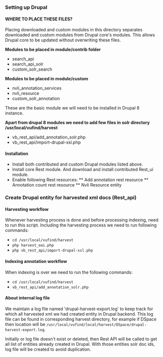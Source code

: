 ### Setting up Drupal
#### WHERE TO PLACE THESE FILES?
Placing downloaded and custom modules in this directory separates downloaded and
custom modules from Drupal core's modules. This allows Drupal core to be updated
without overwriting these files.

**Modules to be placed in module/contrib folder**
* search_api
* search_api_solr
* custom_solr_search

**Modules to be placed in module/custom**
* nvli_annotation_services
* nvli_resource
* custom_solr_annotation

These are the basic module we will need to be installed in Drupal 8 instance.

**Apart from drupal 8 modules we need to add few files in solr directory /usr/local/vufind/harvest**
*  vb_rest_api/add_annotation_solr.php
*  vb_rest_api/import-drupal-xsl.php

#### Installation
* Install both contributed and custom Drupal modules listed above.
* Install core Rest module. And download and install contributed Rest_ui module.
* Enable following Rest resources:
** Add annotation rest resource
** Annotation count rest resource
** Nvli Resource entity

### Create Drupal entity for harvested xml docs (Rest_api)
#### Harvesting workflow
Whenever harvesting process is done and before processing indexing, need to run this script. Including the harvesting process we need to run following commands:
* `cd /usr/local/vufind/harvest`
* `php harvest_oai.php`
* `php vb_rest_api/import-drupal-xsl.php`

#### Indexing annotation workflow
When indexing is over we need to run the following commands:
* `cd /usr/local/vufind/harvest`
* `vb_rest_api/add_annotation_solr.php`

#### About internal log file
We maintain a log file named 'drupal-harvest-export.log' to keep track for which all harvested xml we had created entity in Drupal backend. This log file can be found in corresponding harvest directory, for example if DSpace then location will be `/usr/local/vufind/local/harvest/DSpace/drupal-harvest-export.log`.

Initially or log file doesn't exist or deleted, then Rest API will be called to get all list of entities already created in Drupal. With those entities solr doc ids, log file will be created to avoid duplication.
